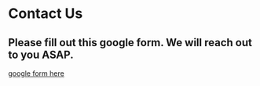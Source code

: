 
# Contact Us

## Please fill out this google form. We will reach out to you ASAP.

[google form here](https://forms.gle/gMqciEhck2YTDsiU7)